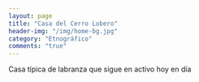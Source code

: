 ```yaml
---
layout: page
title: "Casa del Cerro Lobero"
header-img: "/img/home-bg.jpg"
category: "Etnográfico"
comments: "true"
---
```



Casa típica de labranza que sigue en activo hoy en día





